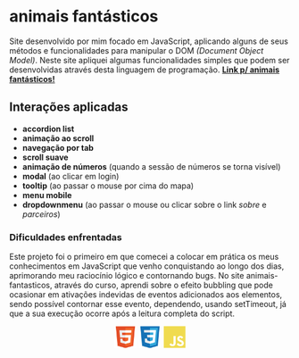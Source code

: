 # animais fantásticos

Site desenvolvido por mim focado em JavaScript, aplicando alguns de seus métodos e funcionalidades para manipular o DOM _(Document Object Model)_. Neste site apliquei algumas funcionalidades simples que podem ser desenvolvidas através desta linguagem de programação.
**[Link p/ animais fantásticos!](https://pedrohenriquesampaionovaes.github.io/animais-fantasticos/)**

## Interações aplicadas

- **accordion list**
- **animação ao scroll**
- **navegação por tab**
- **scroll suave**
- **animação de números** (quando a sessão de números se torna visível)
- **modal** (ao clicar em login)
- **tooltip** (ao passar o mouse por cima do mapa)
- **menu mobile**
- **dropdownmenu** (ao passar o mouse ou clicar sobre o link *sobre* e *parceiros*)

### Dificuldades enfrentadas
Este projeto foi o primeiro em que comecei a colocar em prática os meus conhecimentos em JavaScript que venho conquistando ao longo dos dias, aprimorando meu raciocínio lógico e contornando bugs. No site animais-fantasticos, através do curso, aprendi sobre o efeito bubbling que pode ocasionar em ativações indevidas de eventos adicionados aos elementos, sendo possível contornar esse evento, dependendo, usando setTimeout, já que a sua execução ocorre após a leitura completa do script.

<div align="center"> 
  <img src="https://raw.githubusercontent.com/devicons/devicon/master/icons/html5/html5-original.svg" width="40" title="HTML5">
  <img src="https://raw.githubusercontent.com/devicons/devicon/master/icons/css3/css3-original.svg" width="40" title="CSS3">
  <img src="https://raw.githubusercontent.com/devicons/devicon/master/icons/javascript/javascript-plain.svg" width="40" title="JavaScript">
</div>
